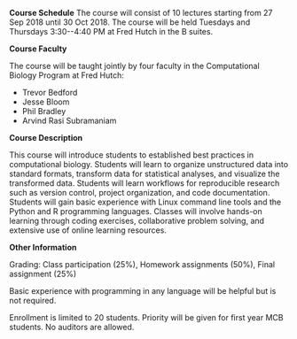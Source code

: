 **Course Schedule**
The course will consist of 10 lectures starting from 27 Sep 2018 until 30 Oct 2018.
The course will be held Tuesdays and Thursdays 3:30--4:40 PM at Fred Hutch in the B suites. 

**Course Faculty**

The course will be taught jointly by four faculty in the Computational Biology Program at Fred Hutch:
- Trevor Bedford  
- Jesse Bloom  
- Phil Bradley  
- Arvind Rasi Subramaniam

**Course Description**

This course will introduce students to established best practices in computational biology. 
Students will learn to organize unstructured data into standard formats, transform data for statistical analyses, and visualize the transformed data. 
Students will learn workflows for reproducible research such as version control, project organization, and code documentation. 
Students will gain basic experience with Linux command line tools and the Python and R programming languages. 
Classes will involve hands-on learning through coding exercises, collaborative problem solving, and extensive use of online learning resources.

**Other Information**

Grading: Class participation (25%), Homework assignments (50%), Final assignment (25%)

Basic experience with programming in any language will be helpful but is not required.

Enrollment is limited to 20 students. Priority will be given for first year MCB students. No auditors are allowed.
